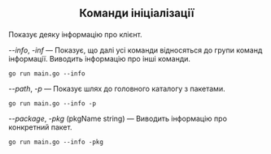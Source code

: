 ## <p style="text-align: center;">Команди ініціалізації</p>
Показує деяку інформацію про клієнт.

_--info_, _-inf_ — Показує, що далі усі команди відносяться до групи команд інформації. Виводить інформацію
про інші команди.<br>
````
go run main.go --info
````

_--path_, _-p_ — Показує шлях до головного каталогу з пакетами.
````
go run main.go --info -p
````

_--package_, _-pkg_ (pkgName string) — Виводить інформацію про конкретний пакет.
````
go run main.go --info -pkg
````